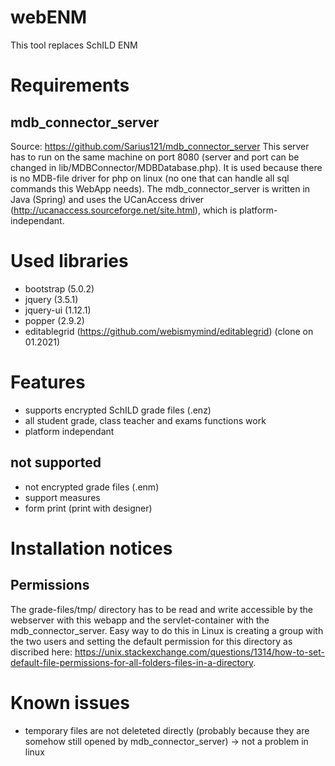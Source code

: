 # webENM
This tool replaces SchILD ENM

# Requirements
## mdb_connector_server
Source: https://github.com/Sarius121/mdb_connector_server
This server has to run on the same machine on port 8080 (server and port can be changed in lib/MDBConnector/MDBDatabase.php). 
It is used because there is no MDB-file driver for php on linux (no one that can handle all sql commands this WebApp needs). The mdb_connector_server is written in Java (Spring) and uses the UCanAccess driver (http://ucanaccess.sourceforge.net/site.html), which is platform-independant. 

# Used libraries
- bootstrap (5.0.2)
- jquery (3.5.1)
- jquery-ui (1.12.1)
- popper (2.9.2)
- editablegrid (https://github.com/webismymind/editablegrid) (clone on 01.2021)

# Features
- supports encrypted SchILD grade files (.enz)
- all student grade, class teacher and exams functions work
- platform independant

## not supported
- not encrypted grade files (.enm)
- support measures
- form print (print with designer)

# Installation notices
## Permissions
The grade-files/tmp/ directory has to be read and write accessible by the webserver with this webapp and the servlet-container with the mdb_connector_server. Easy way to do this in Linux is creating a group with the two users and setting the default permission for this directory as discribed here: https://unix.stackexchange.com/questions/1314/how-to-set-default-file-permissions-for-all-folders-files-in-a-directory.

# Known issues
- temporary files are not deleteted directly (probably because they are somehow still opened by mdb_connector_server) -> not a problem in linux